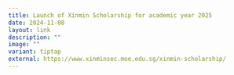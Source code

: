 ```yaml
---
title: Launch of Xinmin Scholarship for academic year 2025
date: 2024-11-08
layout: link
description: ""
image: ""
variant: tiptap
external: https://www.xinminsec.moe.edu.sg/xinmin-scholarship/
---
```

